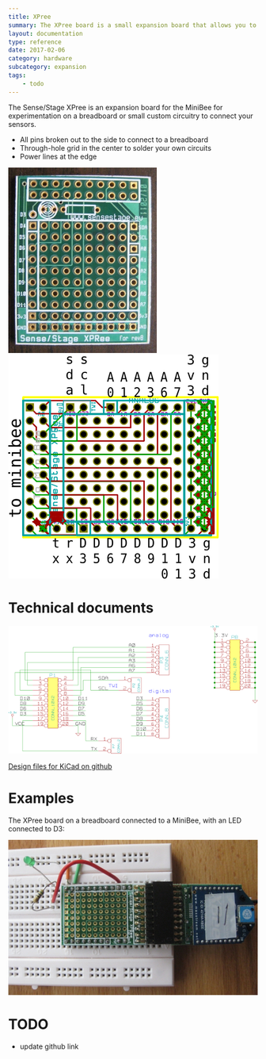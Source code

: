 ```yaml
---
title: XPree
summary: The XPree board is a small expansion board that allows you to prototype on a breadboard or make a small custom circuit.
layout: documentation
type: reference
date: 2017-02-06
category: hardware
subcategory: expansion
tags:
    - todo
---
```


The Sense/Stage XPree is an expansion board for the MiniBee for experimentation on a breadboard or small custom circuitry to connect your sensors.

* All pins broken out to the side to connect to a breadboard
* Through-hole grid in the center to solder your own circuits
* Power lines at the edge


![](/img/XPree.jpg)
![](/img/XPree_layout.png)

# Technical documents

![](/img/xpree_schematic.png)


[Design files for KiCad on github](https://github.com/sensestage/minibee_hardware/tree/master/minibee/revF)

# Examples

The XPree board on a breadboard connected to a MiniBee, with an LED connected to D3:

![](/img/XPree_breadboard.jpg)


# TODO

- update github link